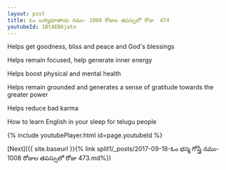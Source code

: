 ```yaml
---
layout: post
title: ఓం బస్మాభూతాయ నమః- 1008 రోజుల తపస్సులో రోజు  474
youtubeId: 1BtAEB6jato
---
```

 
 
Helps get goodness, bliss and peace and God's blessings
 
Helps remain focused, help generate inner energy 
 
Helps boost physical and mental health 
 
Helps remain grounded and generates a sense of gratitude towards the greater power 
 
Helps reduce bad karma
 
How to learn English in your sleep for telugu people
 
 
 
 


{% include youtubePlayer.html id=page.youtubeId %}
 
[Next]({{ site.baseurl }}{% link split1/_posts/2017-09-18-ఓం భస్మ గోప్త్రే నమః- 1008 రోజుల తపస్సులో రోజు  473.md%})
 
